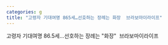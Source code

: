 ```yaml
---
categories: g
title: "고령자 기대여명 865세…선호하는 장례는 화장  브라보마이라이프"
---
```

고령자 기대여명 86.5세…선호하는 장례는 "화장"&nbsp;&nbsp;브라보마이라이프